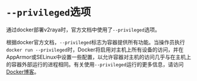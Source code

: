 # `--privileged`选项

通过docker部署v2raya时，官方文档中使用了`--privileged`选项。

根据docker官方文档，`--privileged`标志为容器提供所有功能。当操作员执行`docker run --privileged`时，Docker将启用对主机上所有设备的访问，并在AppArmor或SELinux中设置一些配置，以允许容器对主机的访问几乎与在主机上的容器外部运行的进程相同。有关使用`--privileged`运行的更多信息，请访问[Docker博客][def]。

[def]: https://www.docker.com/blog/docker-can-now-run-within-docker/?_gl=1*i5uajp*_ga*MTkyOTI2MzM1OC4xNjc5ODA3OTI5*_ga_XJWPQMJYHQ*MTY4NzQ4OTUyNi4xMi4xLjE2ODc0ODk2MjQuNjAuMC4w
